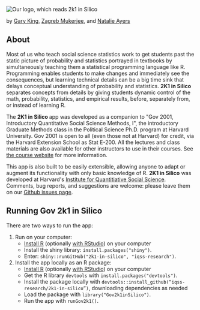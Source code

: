 ![Our logo, which reads 2k1 in Silico](https://projects.iq.harvard.edu/files/2k1-in-silico/files/2k1silicologo_v2_0.png)


by <a href="garyking.org" title="">Gary King</a>,
<a href="https://politicalscience.yale.edu/people/zagreb-mukerjee" title="">Zagreb Mukerjee</a>,
and <a href="https://natalie-ayers.github.io/home/" title="">Natalie Ayers</a>


## About

<p>Most of us who teach social science statistics work to get students past the static picture of probability 
and statistics portrayed in textbooks by simultaneously teaching them a statistical programming language like R. 
Programming enables students to make changes and immediately see the consequences, but learning technical details 
can be a big time sink that delays conceptual understanding of probability and statistics. <strong>2K1 in Silico 
</strong>separates concepts from details by giving students dynamic control of the math, probability, statistics, 
and empirical results, before, separately from, or instead of learning R.</p>

<p>The <strong>2K1 in Silico </strong>app was developed as a companion to "Gov 2001, Introductory 
Quantitative Social Science Methods, I", the introductory Graduate Methods class in the Political 
Science Ph.D. program&nbsp;at Harvard University. Gov 2001&nbsp;is open to all (even those not at Harvard) 
for credit, via the Harvard Extension School as Stat E-200. All the lectures and class materials are also 
available for other instructors to use in their courses. See <a data-url="https://projects.iq.harvard.edu/gov2001" 
href="https://projects.iq.harvard.edu/gov2001" title="">the course website</a> for more information.
</p>

<p>This app is also built to be easily extensible, allowing anyone to adapt or augment its functionality 
with only basic knowledge of R.&nbsp;<strong>2K1 in Silico</strong> was developed  
at Harvard's <a href="https://www.iq.harvard.edu" title="">
Institute for Quantitiative Social Science</a>. Comments, bug reports, and suggestions are welcome: 
please leave them on our <a data-url="https://github.com/iqss-research/2k1-in-silico/issues" 
href="https://github.com/iqss-research/2k1-in-silico/issues" title="">Github issues page</a>.

## Running Gov 2k1 in Silico

There are two ways to run the app:
1. Run on your computer:
	- <a href = "https://www.r-project.org/">Install R</a> (optionally <a href = "https://www.rstudio.com/products/rstudio/download/">with RStudio</a>) on your computer
	- Install the shiny library: `install.packages("shiny")`.
	- Enter: `shiny::runGitHub("2k1-in-silico", "iqss-research")`.
2. Install the app locally as an R package: 
	- <a href = "https://www.r-project.org/">Install R</a> (optionally <a href = "https://www.rstudio.com/products/rstudio/download/">with RStudio</a>) on your computer
	- Get the R library `devtools` with `install.packages("devtools")`.
	- Install the package locally with `devtools::install_github(“iqss-research/2k1-in-silico”)`, downloading dependencies as needed
	- Load the package with `library("Gov2k1inSilico")`.
	- Run the app with `runGov2k1()`.

